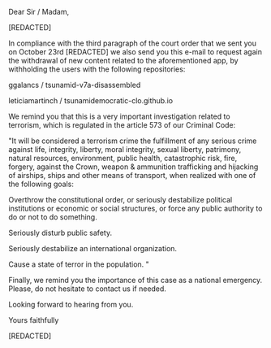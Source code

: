 Dear Sir / Madam,

[REDACTED]

In compliance with the third paragraph of the court order that we sent you on October 23rd [REDACTED] we also send you this e-mail to request again the withdrawal of new content related to the aforementioned app, by withholding the users with the following repositories:

ggalancs / tsunamid-v7a-disassembled

leticiamartinch / tsunamidemocratic-clo.github.io

We remind you that this is a very important investigation related to terrorism, which is regulated in the article 573 of our Criminal Code:

"It will be considered a terrorism crime the fulfillment of any serious crime against life, integrity, liberty, moral integrity, sexual liberty, patrimony, natural resources, environment, public health, catastrophic risk, fire, forgery, against the Crown, weapon & ammunition trafficking and hijacking of airships, ships and other means of transport, when realized with one of the following goals:

Overthrow the constitutional order, or seriously destabilize political institutions or economic or social structures, or force any public authority to do or not to do something.

Seriously disturb public safety.

Seriously destabilize an international organization.

Cause a state of terror in the population. "

Finally, we remind you the importance of this case as a national emergency. Please, do not hesitate to contact us if needed.

Looking forward to hearing from you.

Yours faithfully

[REDACTED]

